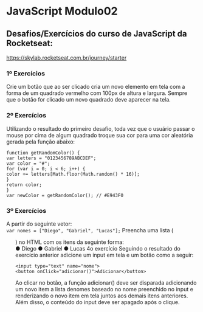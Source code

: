 # JavaScript Modulo02
## Desafios/Exercícios do curso de JavaScript da Rocketseat:
https://skylab.rocketseat.com.br/journey/starter  

### 1º Exercícios
Crie um botão que ao ser clicado cria um novo elemento em tela com a forma de um quadrado
vermelho com 100px de altura e largura. Sempre que o botão for clicado um novo quadrado deve
aparecer na tela.

### 2º Exercícios
Utilizando o resultado do primeiro desafio, toda vez que o usuário passar o mouse por cima de
algum quadrado troque sua cor para uma cor aleatória gerada pela função abaixo:
```
function getRandomColor() {
var letters = "0123456789ABCDEF";
var color = "#";
for (var i = 0; i < 6; i++) {
color += letters[Math.floor(Math.random() * 16)];
}
return color;
}
var newColor = getRandomColor(); // #E943F0
``` 

### 3º Exercícios
A partir do seguinte vetor:  
``` var nomes = ["Diego", "Gabriel", "Lucas"]; ``` 
Preencha uma lista ( <ul> ) no HTML com os itens da seguinte forma:  
● Diego
● Gabriel
● Lucas
4o exercício
Seguindo o resultado do exercício anterior adicione um input em tela e um botão como a seguir:     
```
<input type="text" name="nome">
<button onClick="adicionar()">Adicionar</button>
``` 
Ao clicar no botão, a função adicionar() deve ser disparada adicionando um novo item a lista denomes baseado no nome preenchido no input e renderizando o novo item em tela juntos aos
demais itens anteriores. Além disso, o conteúdo do input deve ser apagado após o clique.
